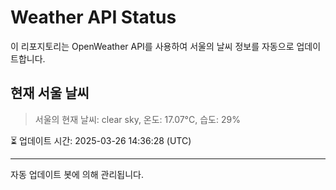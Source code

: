 
# Weather API Status

이 리포지토리는 OpenWeather API를 사용하여 서울의 날씨 정보를 자동으로 업데이트합니다.

## 현재 서울 날씨
> 서울의 현재 날씨: clear sky, 온도: 17.07°C, 습도: 29%

⏳ 업데이트 시간: 2025-03-26 14:36:28 (UTC)

---
자동 업데이트 봇에 의해 관리됩니다.
